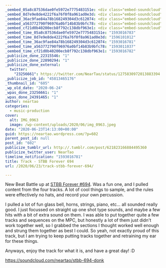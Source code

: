 ```yaml
---
_oembed_05a8c87536dae0fe5972e7775483151e: <div class="embed-soundcloud"><iframe title="STBB 694 - Donk by NearTao" width="580" height="400" scrolling="no" frameborder="no" src="https://w.soundcloud.com/player/?visual=true&url=https%3A%2F%2Fapi.soundcloud.com%2Ftracks%2F845580424&show_artwork=true&maxwidth=580&maxheight=870&dnt=1"></iframe></div>
_oembed_8d7e9e8de4222f6a76f0f8a961ad0e3d: <div class="embed-soundcloud"><iframe title="STBB 694 - Donk by NearTao" width="750" height="400" scrolling="no" frameborder="no" src="https://w.soundcloud.com/player/?visual=true&url=https%3A%2F%2Fapi.soundcloud.com%2Ftracks%2F845580424&show_artwork=true&maxwidth=750&maxheight=1000&dnt=1"></iframe></div>
_oembed_36ac9fae84a78b168249304d3c612074: <div class="embed-soundcloud"><iframe title="STBB 694 - Donk by NearTao" width="776" height="400" scrolling="no" frameborder="no" src="https://w.soundcloud.com/player/?visual=true&url=https%3A%2F%2Fapi.soundcloud.com%2Ftracks%2F845580424&show_artwork=true&maxwidth=776&maxheight=1000&dnt=1"></iframe></div>
_oembed_a563772790f96976a0bf14b83b9bfc78: <div class="embed-soundcloud"><iframe title="STBB 694 - Donk by NearTao" width="500" height="400" scrolling="no" frameborder="no" src="https://w.soundcloud.com/player/?visual=true&url=https%3A%2F%2Fapi.soundcloud.com%2Ftracks%2F845580424&show_artwork=true&maxwidth=500&maxheight=750&dnt=1"></iframe></div>
_oembed_cf21d0b40200ecb8f792c138dbf963e1: <div class="embed-soundcloud"><iframe title="STBB 694 - Donk by NearTao" width="584" height="400" scrolling="no" frameborder="no" src="https://w.soundcloud.com/player/?visual=true&url=https%3A%2F%2Fapi.soundcloud.com%2Ftracks%2F845580424&show_artwork=true&maxwidth=584&maxheight=876&dnt=1"></iframe></div>
_oembed_time_05a8c87536dae0fe5972e7775483151e: "1593016783"
_oembed_time_8d7e9e8de4222f6a76f0f8a961ad0e3d: "1596101012"
_oembed_time_36ac9fae84a78b168249304d3c612074: "1593016781"
_oembed_time_a563772790f96976a0bf14b83b9bfc78: "1593011037"
_oembed_time_cf21d0b40200ecb8f792c138dbf963e1: "1593016782"
_publicize_done_22315546: "1"
_publicize_done_22890294: "1"
_publicize_done_external:
  twitter:
    "23256661": https://twitter.com/NearTao/status/1275830972013883394
_publicize_job_id: "45813465176"
_thumbnail_id: "605"
_wp_old_date: "2020-06-24"
_wpas_done_23256661: "1"
_wpas_done_24391465: "1"
author: neartao
categories:
  - music-production
cover:
  alt: IMG_0963
  image: /wp-content/uploads/2020/06/img_0963.jpeg
date: "2020-06-23T14:13:00+00:00"
guid: https://neartao.wordpress.com/?p=602
parent_post_id: null
post_id: "602"
publicize_tumblr_url: http://.tumblr.com/post/621823166884495360
publicize_twitter_user: NearTao
timeline_notification: "1593016781"
title: Track - STBB Forever 694
url: /2020/06/23/track-stbb-forever-694/

---
```

New Beat Battle up at [STBB Forever #694](https://stbbforever.com/viewtopic.php?f=2&t=682). Was a fun one, and I pulled content from the four tracks. A lot of cool things to sample, and the rules were effectively no hats, and record your own percussion.

I pulled a lot of fun glass bell, horns, strings, piano, etc... all sounded really good. I just focussed on straight up one shot type sounds, and maybe a few hits with a bit of extra sound on them. I was able to put together quite a few tracks and sequences on the MPC, but honestly a lot of them just didn't work together well, so I grabbed the sections I thought worked well enough and strung them together as best I could. So yeah, not exactly proud of this track, but I am trying to keep putting tracks together and retraining my ear for these things.

Anyways, enjoy the track for what it is, and have a great day! :D

https://soundcloud.com/neartao/stbb-694-donk
